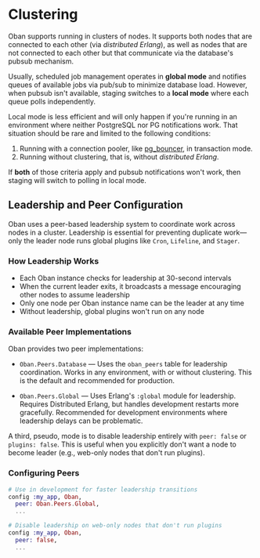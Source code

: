 # Clustering

Oban supports running in clusters of nodes. It supports both nodes that are connected to each
other (via *distributed Erlang*), as well as nodes that are not connected to each other but that
communicate via the database's pubsub mechanism.

Usually, scheduled job management operates in **global mode** and notifies queues of available
jobs via pub/sub to minimize database load. However, when pubsub isn't available, staging
switches to a **local mode** where each queue polls independently.

Local mode is less efficient and will only happen if you're running in an environment where
neither PostgreSQL nor PG notifications work. That situation should be rare and limited to the
following conditions:

  1. Running with a connection pooler, like [pg_bouncer], in transaction mode.
  2. Running without clustering, that is, without *distributed Erlang*.

If **both** of those criteria apply and pubsub notifications won't work, then staging will switch
to polling in local mode.

## Leadership and Peer Configuration

Oban uses a peer-based leadership system to coordinate work across nodes in a cluster. Leadership
is essential for preventing duplicate work—only the leader node runs global plugins like `Cron`,
`Lifeline`, and `Stager`.

### How Leadership Works

* Each Oban instance checks for leadership at 30-second intervals
* When the current leader exits, it broadcasts a message encouraging other nodes to assume
  leadership
* Only one node per Oban instance name can be the leader at any time
* Without leadership, global plugins won't run on any node

### Available Peer Implementations

Oban provides two peer implementations:

* `Oban.Peers.Database` — Uses the `oban_peers` table for leadership coordination. Works in any
  environment, with or without clustering. This is the default and recommended for production.

* `Oban.Peers.Global` — Uses Erlang's `:global` module for leadership. Requires Distributed
  Erlang, but handles development restarts more gracefully. Recommended for development
  environments where leadership delays can be problematic.

A third, pseudo, mode is to disable leadership entirely with `peer: false` or `plugins: false`.
This is useful when you explicitly don't want a node to become leader (e.g., web-only nodes that
don't run plugins).

### Configuring Peers

```elixir
# Use in development for faster leadership transitions
config :my_app, Oban,
  peer: Oban.Peers.Global,
  ...

# Disable leadership on web-only nodes that don't run plugins
config :my_app, Oban,
  peer: false,
  ...
```

[pg_bouncer]: http://www.pgbouncer.org
